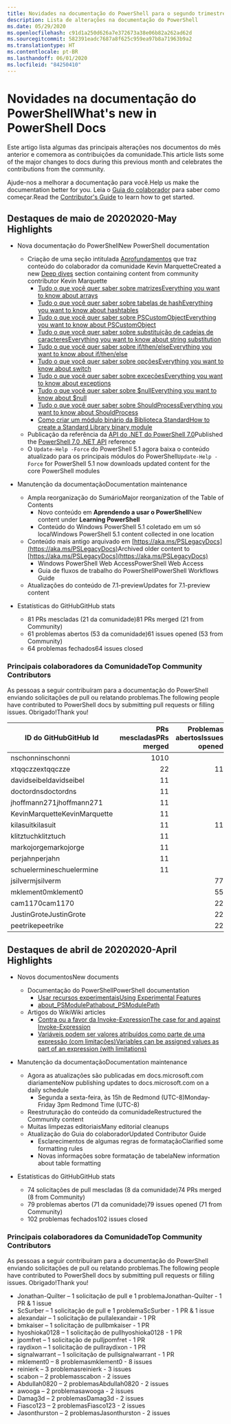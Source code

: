 ```yaml
---
title: Novidades na documentação do PowerShell para o segundo trimestre de 2020
description: Lista de alterações na documentação do PowerShell
ms.date: 05/29/2020
ms.openlocfilehash: c91d1a250d626a7e372673a38e06b82a262ad62d
ms.sourcegitcommit: 582391eadc7687a8f625c959ea97b8a71963b9a2
ms.translationtype: HT
ms.contentlocale: pt-BR
ms.lasthandoff: 06/01/2020
ms.locfileid: "84250410"
---
```

# <a name="whats-new-in-powershell-docs"></a><span data-ttu-id="3e78c-103">Novidades na documentação do PowerShell</span><span class="sxs-lookup"><span data-stu-id="3e78c-103">What's new in PowerShell Docs</span></span>

<span data-ttu-id="3e78c-104">Este artigo lista algumas das principais alterações nos documentos do mês anterior e comemora as contribuições da comunidade.</span><span class="sxs-lookup"><span data-stu-id="3e78c-104">This article lists some of the major changes to docs during this previous month and celebrates the contributions from the community.</span></span>

<span data-ttu-id="3e78c-105">Ajude-nos a melhorar a documentação para você.</span><span class="sxs-lookup"><span data-stu-id="3e78c-105">Help us make the documentation better for you.</span></span> <span data-ttu-id="3e78c-106">Leia o [Guia do colaborador][contrib] para saber como começar.</span><span class="sxs-lookup"><span data-stu-id="3e78c-106">Read the [Contributor's Guide][contrib] to learn how to get started.</span></span>

## <a name="2020-may-highlights"></a><span data-ttu-id="3e78c-107">Destaques de maio de 2020</span><span class="sxs-lookup"><span data-stu-id="3e78c-107">2020-May Highlights</span></span>

- <span data-ttu-id="3e78c-108">Nova documentação do PowerShell</span><span class="sxs-lookup"><span data-stu-id="3e78c-108">New PowerShell documentation</span></span>
  - <span data-ttu-id="3e78c-109">Criação de uma seção intitulada [Aprofundamentos](../learn/deep-dives/overview.md) que traz conteúdo do colaborador da comunidade Kevin Marquette</span><span class="sxs-lookup"><span data-stu-id="3e78c-109">Created a new [Deep dives](../learn/deep-dives/overview.md) section containing content from community contributor Kevin Marquette</span></span>
    - [<span data-ttu-id="3e78c-110">Tudo o que você quer saber sobre matrizes</span><span class="sxs-lookup"><span data-stu-id="3e78c-110">Everything you want to know about arrays</span></span>](../learn/deep-dives/everything-about-arrays.md)
    - [<span data-ttu-id="3e78c-111">Tudo o que você quer saber sobre tabelas de hash</span><span class="sxs-lookup"><span data-stu-id="3e78c-111">Everything you want to know about hashtables</span></span>](../learn/deep-dives/everything-about-hashtable.md)
    - [<span data-ttu-id="3e78c-112">Tudo o que você quer saber sobre PSCustomObject</span><span class="sxs-lookup"><span data-stu-id="3e78c-112">Everything you want to know about PSCustomObject</span></span>](../learn/deep-dives/everything-about-pscustomobject.md)
    - [<span data-ttu-id="3e78c-113">Tudo o que você quer saber sobre substituição de cadeias de caracteres</span><span class="sxs-lookup"><span data-stu-id="3e78c-113">Everything you want to know about string substitution</span></span>](../learn/deep-dives/everything-about-string-substitutions.md)
    - [<span data-ttu-id="3e78c-114">Tudo o que você quer saber sobre if/then/else</span><span class="sxs-lookup"><span data-stu-id="3e78c-114">Everything you want to know about if/then/else</span></span>](../learn/deep-dives/everything-about-if.md)
    - [<span data-ttu-id="3e78c-115">Tudo o que você quer saber sobre opções</span><span class="sxs-lookup"><span data-stu-id="3e78c-115">Everything you want to know about switch</span></span>](../learn/deep-dives/everything-about-switch.md)
    - [<span data-ttu-id="3e78c-116">Tudo o que você quer saber sobre exceções</span><span class="sxs-lookup"><span data-stu-id="3e78c-116">Everything you want to know about exceptions</span></span>](../learn/deep-dives/everything-about-exceptions.md)
    - [<span data-ttu-id="3e78c-117">Tudo o que você quer saber sobre $null</span><span class="sxs-lookup"><span data-stu-id="3e78c-117">Everything you want to know about $null</span></span>](../learn/deep-dives/everything-about-null.md)
    - [<span data-ttu-id="3e78c-118">Tudo o que você quer saber sobre ShouldProcess</span><span class="sxs-lookup"><span data-stu-id="3e78c-118">Everything you want to know about ShouldProcess</span></span>](../learn/deep-dives/everything-about-shouldprocess.md)
    - [<span data-ttu-id="3e78c-119">Como criar um módulo binário da Biblioteca Standard</span><span class="sxs-lookup"><span data-stu-id="3e78c-119">How to create a Standard Library binary module</span></span>](../dev-cross-plat/create-standard-library-binary-module.md)
  - <span data-ttu-id="3e78c-120">Publicação da referência da [API do .NET do PowerShell 7.0](/dotnet/api/?view=powershellsdk-7.0.0)</span><span class="sxs-lookup"><span data-stu-id="3e78c-120">Published the [PowerShell 7.0 .NET API](/dotnet/api/?view=powershellsdk-7.0.0) reference</span></span>
  - <span data-ttu-id="3e78c-121">O `Update-Help -Force` do PowerShell 5.1 agora baixa o conteúdo atualizado para os principais módulos do PowerShell</span><span class="sxs-lookup"><span data-stu-id="3e78c-121">`Update-Help -Force` for PowerShell 5.1 now downloads updated content for the core PowerShell modules</span></span>
- <span data-ttu-id="3e78c-122">Manutenção da documentação</span><span class="sxs-lookup"><span data-stu-id="3e78c-122">Documentation maintenance</span></span>
  - <span data-ttu-id="3e78c-123">Ampla reorganização do Sumário</span><span class="sxs-lookup"><span data-stu-id="3e78c-123">Major reorganization of the Table of Contents</span></span>
    - <span data-ttu-id="3e78c-124">Novo conteúdo em **Aprendendo a usar o PowerShell**</span><span class="sxs-lookup"><span data-stu-id="3e78c-124">New content under **Learning PowerShell**</span></span>
    - <span data-ttu-id="3e78c-125">Conteúdo do Windows PowerShell 5.1 coletado em um só local</span><span class="sxs-lookup"><span data-stu-id="3e78c-125">Windows PowerShell 5.1 content collected in one location</span></span>
  - <span data-ttu-id="3e78c-126">Conteúdo mais antigo arquivado em [https://aka.ms/PSLegacyDocs](https://aka.ms/PSLegacyDocs)</span><span class="sxs-lookup"><span data-stu-id="3e78c-126">Archived older content to [https://aka.ms/PSLegacyDocs](https://aka.ms/PSLegacyDocs)</span></span>
    - <span data-ttu-id="3e78c-127">Windows PowerShell Web Access</span><span class="sxs-lookup"><span data-stu-id="3e78c-127">PowerShell Web Access</span></span>
    - <span data-ttu-id="3e78c-128">Guia de fluxos de trabalho do PowerShell</span><span class="sxs-lookup"><span data-stu-id="3e78c-128">PowerShell Workflows Guide</span></span>
  - <span data-ttu-id="3e78c-129">Atualizações do conteúdo de 7.1-preview</span><span class="sxs-lookup"><span data-stu-id="3e78c-129">Updates for 7.1-preview content</span></span>

- <span data-ttu-id="3e78c-130">Estatísticas do GitHub</span><span class="sxs-lookup"><span data-stu-id="3e78c-130">GitHub stats</span></span>
  - <span data-ttu-id="3e78c-131">81 PRs mescladas (21 da comunidade)</span><span class="sxs-lookup"><span data-stu-id="3e78c-131">81 PRs merged (21 from Community)</span></span>
  - <span data-ttu-id="3e78c-132">61 problemas abertos (53 da comunidade)</span><span class="sxs-lookup"><span data-stu-id="3e78c-132">61 issues opened (53 from Community)</span></span>
  - <span data-ttu-id="3e78c-133">64 problemas fechados</span><span class="sxs-lookup"><span data-stu-id="3e78c-133">64 issues closed</span></span>

### <a name="top-community-contributors"></a><span data-ttu-id="3e78c-134">Principais colaboradores da Comunidade</span><span class="sxs-lookup"><span data-stu-id="3e78c-134">Top Community Contributors</span></span>

<span data-ttu-id="3e78c-135">As pessoas a seguir contribuíram para a documentação do PowerShell enviando solicitações de pull ou relatando problemas.</span><span class="sxs-lookup"><span data-stu-id="3e78c-135">The following people have contributed to PowerShell docs by submitting pull requests or filling issues.</span></span> <span data-ttu-id="3e78c-136">Obrigado!</span><span class="sxs-lookup"><span data-stu-id="3e78c-136">Thank you!</span></span>

|   <span data-ttu-id="3e78c-137">ID do GitHub</span><span class="sxs-lookup"><span data-stu-id="3e78c-137">GitHub Id</span></span>    | <span data-ttu-id="3e78c-138">PRs mescladas</span><span class="sxs-lookup"><span data-stu-id="3e78c-138">PRs merged</span></span> | <span data-ttu-id="3e78c-139">Problemas abertos</span><span class="sxs-lookup"><span data-stu-id="3e78c-139">Issues opened</span></span> |
| -------------- | ---------: | ------------: |
| <span data-ttu-id="3e78c-140">nschonni</span><span class="sxs-lookup"><span data-stu-id="3e78c-140">nschonni</span></span>       |         <span data-ttu-id="3e78c-141">10</span><span class="sxs-lookup"><span data-stu-id="3e78c-141">10</span></span> |               |
| <span data-ttu-id="3e78c-142">xtqqczze</span><span class="sxs-lookup"><span data-stu-id="3e78c-142">xtqqczze</span></span>       |          <span data-ttu-id="3e78c-143">2</span><span class="sxs-lookup"><span data-stu-id="3e78c-143">2</span></span> |             <span data-ttu-id="3e78c-144">1</span><span class="sxs-lookup"><span data-stu-id="3e78c-144">1</span></span> |
| <span data-ttu-id="3e78c-145">davidseibel</span><span class="sxs-lookup"><span data-stu-id="3e78c-145">davidseibel</span></span>    |          <span data-ttu-id="3e78c-146">1</span><span class="sxs-lookup"><span data-stu-id="3e78c-146">1</span></span> |               |
| <span data-ttu-id="3e78c-147">doctordns</span><span class="sxs-lookup"><span data-stu-id="3e78c-147">doctordns</span></span>      |          <span data-ttu-id="3e78c-148">1</span><span class="sxs-lookup"><span data-stu-id="3e78c-148">1</span></span> |               |
| <span data-ttu-id="3e78c-149">jhoffmann271</span><span class="sxs-lookup"><span data-stu-id="3e78c-149">jhoffmann271</span></span>   |          <span data-ttu-id="3e78c-150">1</span><span class="sxs-lookup"><span data-stu-id="3e78c-150">1</span></span> |               |
| <span data-ttu-id="3e78c-151">KevinMarquette</span><span class="sxs-lookup"><span data-stu-id="3e78c-151">KevinMarquette</span></span> |          <span data-ttu-id="3e78c-152">1</span><span class="sxs-lookup"><span data-stu-id="3e78c-152">1</span></span> |               |
| <span data-ttu-id="3e78c-153">kilasuit</span><span class="sxs-lookup"><span data-stu-id="3e78c-153">kilasuit</span></span>       |          <span data-ttu-id="3e78c-154">1</span><span class="sxs-lookup"><span data-stu-id="3e78c-154">1</span></span> |             <span data-ttu-id="3e78c-155">1</span><span class="sxs-lookup"><span data-stu-id="3e78c-155">1</span></span> |
| <span data-ttu-id="3e78c-156">klitztuch</span><span class="sxs-lookup"><span data-stu-id="3e78c-156">klitztuch</span></span>      |          <span data-ttu-id="3e78c-157">1</span><span class="sxs-lookup"><span data-stu-id="3e78c-157">1</span></span> |               |
| <span data-ttu-id="3e78c-158">markojorge</span><span class="sxs-lookup"><span data-stu-id="3e78c-158">markojorge</span></span>     |          <span data-ttu-id="3e78c-159">1</span><span class="sxs-lookup"><span data-stu-id="3e78c-159">1</span></span> |               |
| <span data-ttu-id="3e78c-160">perjahn</span><span class="sxs-lookup"><span data-stu-id="3e78c-160">perjahn</span></span>        |          <span data-ttu-id="3e78c-161">1</span><span class="sxs-lookup"><span data-stu-id="3e78c-161">1</span></span> |               |
| <span data-ttu-id="3e78c-162">schuelermine</span><span class="sxs-lookup"><span data-stu-id="3e78c-162">schuelermine</span></span>   |          <span data-ttu-id="3e78c-163">1</span><span class="sxs-lookup"><span data-stu-id="3e78c-163">1</span></span> |               |
| <span data-ttu-id="3e78c-164">jsilverm</span><span class="sxs-lookup"><span data-stu-id="3e78c-164">jsilverm</span></span>       |            |             <span data-ttu-id="3e78c-165">7</span><span class="sxs-lookup"><span data-stu-id="3e78c-165">7</span></span> |
| <span data-ttu-id="3e78c-166">mklement0</span><span class="sxs-lookup"><span data-stu-id="3e78c-166">mklement0</span></span>      |            |             <span data-ttu-id="3e78c-167">5</span><span class="sxs-lookup"><span data-stu-id="3e78c-167">5</span></span> |
| <span data-ttu-id="3e78c-168">cam1170</span><span class="sxs-lookup"><span data-stu-id="3e78c-168">cam1170</span></span>        |            |             <span data-ttu-id="3e78c-169">2</span><span class="sxs-lookup"><span data-stu-id="3e78c-169">2</span></span> |
| <span data-ttu-id="3e78c-170">JustinGrote</span><span class="sxs-lookup"><span data-stu-id="3e78c-170">JustinGrote</span></span>    |            |             <span data-ttu-id="3e78c-171">2</span><span class="sxs-lookup"><span data-stu-id="3e78c-171">2</span></span> |
| <span data-ttu-id="3e78c-172">peetrike</span><span class="sxs-lookup"><span data-stu-id="3e78c-172">peetrike</span></span>       |            |             <span data-ttu-id="3e78c-173">2</span><span class="sxs-lookup"><span data-stu-id="3e78c-173">2</span></span> |

## <a name="2020-april-highlights"></a><span data-ttu-id="3e78c-174">Destaques de abril de 2020</span><span class="sxs-lookup"><span data-stu-id="3e78c-174">2020-April Highlights</span></span>

- <span data-ttu-id="3e78c-175">Novos documentos</span><span class="sxs-lookup"><span data-stu-id="3e78c-175">New documents</span></span>
  - <span data-ttu-id="3e78c-176">Documentação do PowerShell</span><span class="sxs-lookup"><span data-stu-id="3e78c-176">PowerShell documentation</span></span>
    - [<span data-ttu-id="3e78c-177">Usar recursos experimentais</span><span class="sxs-lookup"><span data-stu-id="3e78c-177">Using Experimental Features</span></span>](/powershell/scripting/whats-new/experimental-features)
    - [<span data-ttu-id="3e78c-178">about_PSModulePath</span><span class="sxs-lookup"><span data-stu-id="3e78c-178">about_PSModulePath</span></span>](/powershell/module/microsoft.powershell.core/about/about_psmodulepath)
  - <span data-ttu-id="3e78c-179">Artigos do Wiki</span><span class="sxs-lookup"><span data-stu-id="3e78c-179">Wiki articles</span></span>
    - [<span data-ttu-id="3e78c-180">Contra ou a favor da Invoke-Expression</span><span class="sxs-lookup"><span data-stu-id="3e78c-180">The case for and against Invoke-Expression</span></span>](https://github.com/MicrosoftDocs/PowerShell-Docs/wiki/The-case-for-and-against-Invoke-Expression)
    - <span data-ttu-id="3e78c-181">[Variáveis podem ser valores atribuídos como parte de uma expressão (com limitações)](https://github.com/MicrosoftDocs/PowerShell-Docs/wiki/Variables-can-be-assigned-values-as-part-of-an-expression-(with-limitations))</span><span class="sxs-lookup"><span data-stu-id="3e78c-181">[Variables can be assigned values as part of an expression (with limitations)](https://github.com/MicrosoftDocs/PowerShell-Docs/wiki/Variables-can-be-assigned-values-as-part-of-an-expression-(with-limitations))</span></span>

- <span data-ttu-id="3e78c-182">Manutenção da documentação</span><span class="sxs-lookup"><span data-stu-id="3e78c-182">Documentation maintenance</span></span>
  - <span data-ttu-id="3e78c-183">Agora as atualizações são publicadas em docs.microsoft.com diariamente</span><span class="sxs-lookup"><span data-stu-id="3e78c-183">Now publishing updates to docs.microsoft.com on a daily schedule</span></span>
    - <span data-ttu-id="3e78c-184">Segunda a sexta-feira, às 15h de Redmond (UTC-8)</span><span class="sxs-lookup"><span data-stu-id="3e78c-184">Monday-Friday 3pm Redmond Time (UTC-8)</span></span>
  - <span data-ttu-id="3e78c-185">Reestruturação do conteúdo da comunidade</span><span class="sxs-lookup"><span data-stu-id="3e78c-185">Restructured the Community content</span></span>
  - <span data-ttu-id="3e78c-186">Muitas limpezas editoriais</span><span class="sxs-lookup"><span data-stu-id="3e78c-186">Many editorial cleanups</span></span>
  - <span data-ttu-id="3e78c-187">Atualização do Guia do colaborador</span><span class="sxs-lookup"><span data-stu-id="3e78c-187">Updated Contributor Guide</span></span>
    - <span data-ttu-id="3e78c-188">Esclarecimentos de algumas regras de formatação</span><span class="sxs-lookup"><span data-stu-id="3e78c-188">Clarified some formatting rules</span></span>
    - <span data-ttu-id="3e78c-189">Novas informações sobre formatação de tabela</span><span class="sxs-lookup"><span data-stu-id="3e78c-189">New information about table formatting</span></span>

- <span data-ttu-id="3e78c-190">Estatísticas do GitHub</span><span class="sxs-lookup"><span data-stu-id="3e78c-190">GitHub stats</span></span>
  - <span data-ttu-id="3e78c-191">74 solicitações de pull mescladas (8 da comunidade)</span><span class="sxs-lookup"><span data-stu-id="3e78c-191">74 PRs merged (8 from Community)</span></span>
  - <span data-ttu-id="3e78c-192">79 problemas abertos (71 da comunidade)</span><span class="sxs-lookup"><span data-stu-id="3e78c-192">79 issues opened (71 from Community)</span></span>
  - <span data-ttu-id="3e78c-193">102 problemas fechados</span><span class="sxs-lookup"><span data-stu-id="3e78c-193">102 issues closed</span></span>

### <a name="top-community-contributors"></a><span data-ttu-id="3e78c-194">Principais colaboradores da Comunidade</span><span class="sxs-lookup"><span data-stu-id="3e78c-194">Top Community Contributors</span></span>

<span data-ttu-id="3e78c-195">As pessoas a seguir contribuíram para a documentação do PowerShell enviando solicitações de pull ou relatando problemas.</span><span class="sxs-lookup"><span data-stu-id="3e78c-195">The following people have contributed to PowerShell docs by submitting pull requests or filling issues.</span></span> <span data-ttu-id="3e78c-196">Obrigado!</span><span class="sxs-lookup"><span data-stu-id="3e78c-196">Thank you!</span></span>

- <span data-ttu-id="3e78c-197">Jonathan-Quilter – 1 solicitação de pull e 1 problema</span><span class="sxs-lookup"><span data-stu-id="3e78c-197">Jonathan-Quilter - 1 PR & 1 issue</span></span>
- <span data-ttu-id="3e78c-198">ScSurber – 1 solicitação de pull e 1 problema</span><span class="sxs-lookup"><span data-stu-id="3e78c-198">ScSurber - 1 PR & 1 issue</span></span>
- <span data-ttu-id="3e78c-199">alexandair – 1 solicitação de pull</span><span class="sxs-lookup"><span data-stu-id="3e78c-199">alexandair - 1 PR</span></span>
- <span data-ttu-id="3e78c-200">bmkaiser – 1 solicitação de pull</span><span class="sxs-lookup"><span data-stu-id="3e78c-200">bmkaiser - 1 PR</span></span>
- <span data-ttu-id="3e78c-201">hyoshioka0128 – 1 solicitação de pull</span><span class="sxs-lookup"><span data-stu-id="3e78c-201">hyoshioka0128 - 1 PR</span></span>
- <span data-ttu-id="3e78c-202">jpomfret – 1 solicitação de pull</span><span class="sxs-lookup"><span data-stu-id="3e78c-202">jpomfret - 1 PR</span></span>
- <span data-ttu-id="3e78c-203">raydixon – 1 solicitação de pull</span><span class="sxs-lookup"><span data-stu-id="3e78c-203">raydixon - 1 PR</span></span>
- <span data-ttu-id="3e78c-204">signalwarrant – 1 solicitação de pull</span><span class="sxs-lookup"><span data-stu-id="3e78c-204">signalwarrant - 1 PR</span></span>
- <span data-ttu-id="3e78c-205">mklement0 – 8 problemas</span><span class="sxs-lookup"><span data-stu-id="3e78c-205">mklement0 - 8 issues</span></span>
- <span data-ttu-id="3e78c-206">reinierk – 3 problemas</span><span class="sxs-lookup"><span data-stu-id="3e78c-206">reinierk - 3 issues</span></span>
- <span data-ttu-id="3e78c-207">scabon – 2 problemas</span><span class="sxs-lookup"><span data-stu-id="3e78c-207">scabon - 2 issues</span></span>
- <span data-ttu-id="3e78c-208">Abdullah0820 – 2 problemas</span><span class="sxs-lookup"><span data-stu-id="3e78c-208">Abdullah0820 - 2 issues</span></span>
- <span data-ttu-id="3e78c-209">awooga – 2 problemas</span><span class="sxs-lookup"><span data-stu-id="3e78c-209">awooga - 2 issues</span></span>
- <span data-ttu-id="3e78c-210">Damag3d – 2 problemas</span><span class="sxs-lookup"><span data-stu-id="3e78c-210">Damag3d - 2 issues</span></span>
- <span data-ttu-id="3e78c-211">Fiasco123 – 2 problemas</span><span class="sxs-lookup"><span data-stu-id="3e78c-211">Fiasco123 - 2 issues</span></span>
- <span data-ttu-id="3e78c-212">Jasonthurston – 2 problemas</span><span class="sxs-lookup"><span data-stu-id="3e78c-212">Jasonthurston - 2 issues</span></span>

<!-- Link references -->
[contrib]: contributing/overview.md

